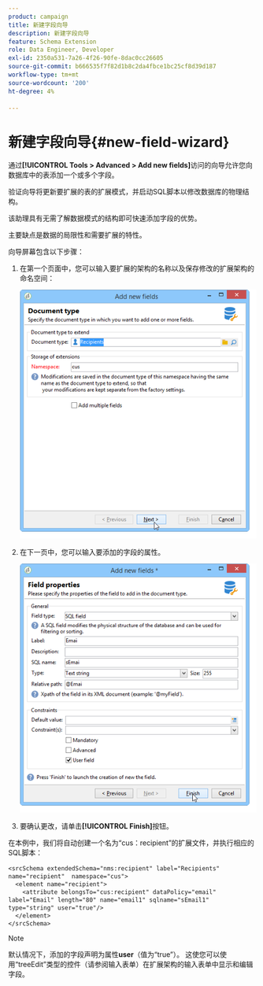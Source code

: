 ```yaml
---
product: campaign
title: 新建字段向导
description: 新建字段向导
feature: Schema Extension
role: Data Engineer, Developer
exl-id: 2350a531-7a26-4f26-90fe-8dac0cc26605
source-git-commit: b666535f7f82d1b8c2da4fbce1bc25cf8d39d187
workflow-type: tm+mt
source-wordcount: '200'
ht-degree: 4%

---
```


# 新建字段向导{#new-field-wizard}


通过&#x200B;**[!UICONTROL Tools > Advanced > Add new fields]**&#x200B;访问的向导允许您向数据库中的表添加一个或多个字段。

验证向导将更新要扩展的表的扩展模式，并启动SQL脚本以修改数据库的物理结构。

该助理具有无需了解数据模式的结构即可快速添加字段的优势。

主要缺点是数据的局限性和需要扩展的特性。

向导屏幕包含以下步骤：

1. 在第一个页面中，您可以输入要扩展的架构的名称以及保存修改的扩展架构的命名空间：

   ![](assets/d_ncs_integration_schema_addfield.png)

1. 在下一页中，您可以输入要添加的字段的属性。

   ![](assets/d_ncs_integration_schema_addfield2.png)

1. 要确认更改，请单击&#x200B;**[!UICONTROL Finish]**&#x200B;按钮。

在本例中，我们将自动创建一个名为“cus：recipient”的扩展文件，并执行相应的SQL脚本：

```
<srcSchema extendedSchema="nms:recipient" label="Recipients" name="recipient"  namespace="cus">  
  <element name="recipient">    
    <attribute belongsTo="cus:recipient" dataPolicy="email" label="Email" length="80" name="email1" sqlname="sEmail1" type="string" user="true"/>  
  </element>
</srcSchema>
```

>[!NOTE]
>
>默认情况下，添加的字段声明为属性&#x200B;**user**（值为“true”）。 这使您可以使用“treeEdit”类型的控件（请参阅输入表单）在扩展架构的输入表单中显示和编辑字段。
